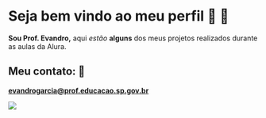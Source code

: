 # Seja bem vindo ao meu perfil 🧔      💙

**Sou Prof. Evandro,** aqui _estão_ **alguns** dos meus projetos realizados durante as aulas da Alura.

## Meu contato: 📧  

**evandrogarcia@prof.educacao.sp.gov.br** 


![](https://media3.giphy.com/media/v1.Y2lkPTc5MGI3NjExYmIyeHF0Y2V0NDlrZDAwNmN0a2tpN2gxbjJ2ZDBhNnJiYXNlMDN6MiZlcD12MV9naWZzX3NlYXJjaCZjdD1n/RSnbPf5osSUKMdzwog/giphy.webp)
<!--![](https://encrypted-tbn0.gstatic.com/images?q=tbn:ANd9GcSit31LOHePwl9wE4wMfHG0Ny2BfYX0cEdNQQyiNTQSKJvHhiY6pgYr-bK4KpBYcbll5cw&usqp=CAU) -->
<!--![](https://media0.giphy.com/media/v1.Y2lkPTc5MGI3NjExYmIyeHF0Y2V0NDlrZDAwNmN0a2tpN2gxbjJ2ZDBhNnJiYXNlMDN6MiZlcD12MV9naWZzX3NlYXJjaCZjdD1n/KR55ji3mh5GMromEXX/200.webp)-->
<!-- é assim mesmo-->
